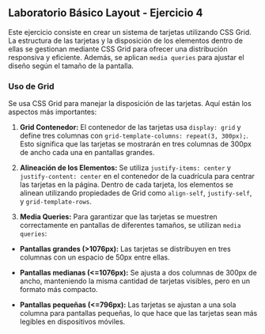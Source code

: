 ## Laboratorio Básico Layout - Ejercicio 4

Este ejercicio consiste en crear un sistema de tarjetas utilizando CSS Grid. La estructura de las tarjetas y la disposición de los elementos dentro de ellas se gestionan mediante CSS Grid para ofrecer una distribución responsiva y eficiente. Además, se aplican `media queries` para ajustar el diseño según el tamaño de la pantalla.

### Uso de Grid

Se usa CSS Grid para manejar la disposición de las tarjetas. Aquí están los aspectos más importantes:

1. **Grid Contenedor:** El contenedor de las tarjetas usa `display: grid` y define tres columnas con `grid-template-columns: repeat(3, 300px);`. Esto significa que las tarjetas se mostrarán en tres columnas de 300px de ancho cada una en pantallas grandes.

2. **Alineación de los Elementos:** Se utiliza `justify-items: center` y `justify-content: center` en el contenedor de la cuadrícula para centrar las tarjetas en la página. Dentro de cada tarjeta, los elementos se alinean utilizando propiedades de Grid como `align-self`, `justify-self`, y `grid-template-rows`.

3. **Media Queries:** Para garantizar que las tarjetas se muestren correctamente en pantallas de diferentes tamaños, se utilizan `media queries`:

- **Pantallas grandes (>1076px):** Las tarjetas se distribuyen en tres columnas con un espacio de 50px entre ellas.

- **Pantallas medianas (<=1076px):** Se ajusta a dos columnas de 300px de ancho, manteniendo la misma cantidad de tarjetas visibles, pero en un formato más compacto.

- **Pantallas pequeñas (<=796px):** Las tarjetas se ajustan a una sola columna para pantallas pequeñas, lo que hace que las tarjetas sean más legibles en dispositivos móviles.
